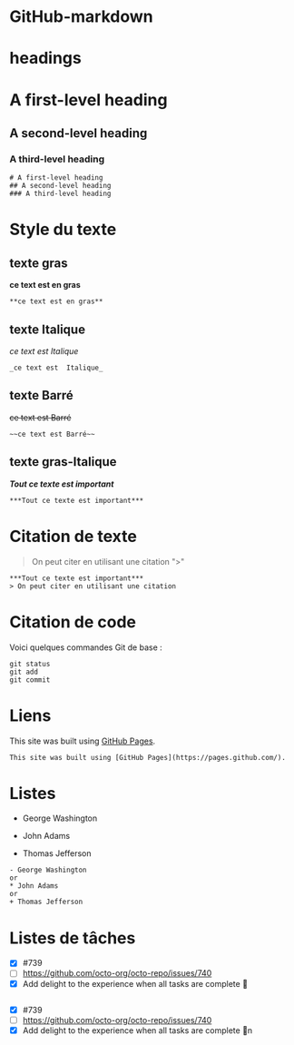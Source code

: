 # GitHub-markdown
# headings 

# A first-level heading
## A second-level heading
### A third-level heading
```
# A first-level heading
## A second-level heading
### A third-level heading
```

# Style du texte
## texte gras
 **ce text est en gras**   
 
   ```
 **ce text est en gras**  
```
## texte Italique 
 _ce text est  Italique_
   ```
 _ce text est  Italique_
  
```
## texte Barré 
 ~~ce text est Barré~~
   ```
 ~~ce text est Barré~~
  
```
## texte gras-Italique
***Tout ce texte est important***
   ```
***Tout ce texte est important***
  
```


# Citation de texte
> On peut citer en utilisant une citation ">"
   ```
***Tout ce texte est important***
> On peut citer en utilisant une citation 
  
```

# Citation de code
Voici quelques commandes Git de base :
```
git status
git add
git commit
```



# Liens
  This site was built using [GitHub Pages](https://pages.github.com/).
  ```
This site was built using [GitHub Pages](https://pages.github.com/).
```




# Listes
- George Washington
* John Adams
+ Thomas Jefferson
```
- George Washington
or
* John Adams 
or 
+ Thomas Jefferson
```


# Listes de tâches


- [x] #739
- [ ] https://github.com/octo-org/octo-repo/issues/740
- [x] Add delight to the experience when all tasks are complete :tada:
  ```
- [x] #739
- [ ] https://github.com/octo-org/octo-repo/issues/740
- [x] Add delight to the experience when all tasks are complete :tada:n
```
